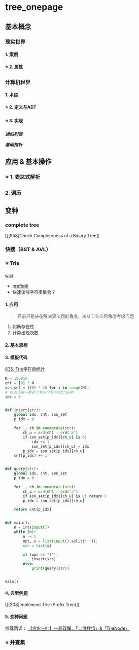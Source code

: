 # tree_onepage

## 基本概念

### 现实世界

#### 1. 案例

#### ⭐️ 2. 属性

### 计算机世界

#### 1. 术语

#### ⭐️ 2. 定义与ADT

#### ⭐️ 3. 实现

***递归列表***

***基础指针***

## 应用 & 基本操作

### ⭐️ 1. 表达式解析

### 2. 遍历

## 变种

### complete tree

[[[958]Check Completeness of a Binary Tree]]

### 快搜（BST & AVL）

### ⭐️ Trie

[wiki](https://en.wikipedia.org/wiki/Trie#Dictionary_representation)

- [prefix树](https://en.wikipedia.org/wiki/File:Trie_example.svg)
- 快速读写字符串集合？

#### 1. 应用

> 目前只是站在解决算法题的角度，未从工业应用角度考虑问题

1. 判断存在性
2. 计算出现次数

#### 2. 基本思想

#### 3. 模板代码

[835. Trie字符串统计](https://www.acwing.com/problem/content/submission/code_detail/10044010/) 

```python
N = 100010
cnt = [0] * N
son_set = [[0] * 26 for i in range(N)]
# 标识当前一共存了多少个节点到trie中
idx = 0


def insert(str):
    global idx, cnt, son_set
    p_idx = 0

    for _, ch in enumerate(str):
        ch_u = ord(ch) - ord('a')
        if son_set[p_idx][ch_u] is 0:
            idx += 1
            son_set[p_idx][ch_u] = idx
        p_idx = son_set[p_idx][ch_u]
    cnt[p_idx] += 1


def query(str):
    global idx, cnt, son_set
    p_idx = 0

    for _, ch in enumerate(str):
        ch_u = ord(ch) - ord('a')
        if son_set[p_idx][ch_u] is 0: return 0
        p_idx = son_set[p_idx][ch_u]

    return cnt[p_idx]


def main():
    n = int(input())
    while (n):
        n -= 1
        opt, s = list(input().split(" "));
        str = list(s)

        if (opt == "I"):
            insert(str)
        else:
            print(query(str))


main()
```

#### 4. 典型例题
[[[208]Implement Trie (Prefix Tree)]]

#### 5. 变种问题

推荐阅读：
[【宫水三叶】一题双解 :「二维数组」&「TrieNode」](https://leetcode-cn.com/problems/implement-trie-prefix-tree/solution/gong-shui-san-xie-yi-ti-shuang-jie-er-we-esm9/)

### ⭐️ 并查集

